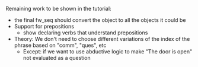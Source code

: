 Remaining work to be shown in the tutorial:
  
- the final fw_seq should convert the object to all the objects it could be
- Support for prepositions
  - show declaring verbs that understand prepositions
- Theory: We don't need to choose different variations of the index of the phrase based on "comm", "ques", etc
  - Except: if we want to use abductive logic to make "The door is open" not evaluated as a question


